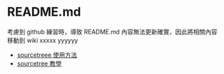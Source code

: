 # README.md
考慮到 github 練習時，導致 README.md 內容無法更新確實，因此將相關內容移動到 wiki
xxxxx   yyyyyy
- [sourcetreee 使用方法](https://github.com/Frank0321/GitHubTest/wiki/sourcetree-%E4%BD%BF%E7%94%A8%E6%96%B9%E6%B3%95)
- [sourcetree 教學](https://hackmd.io/@09oU3M6LTU-7M6MkSqRj1A/Bymbf3y2?type=view)

